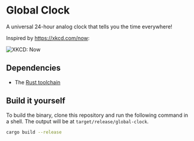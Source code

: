 # Global Clock

A universal 24-hour analog clock that tells you the time everywhere!

Inspired by <https://xkcd.com/now>:

![XKCD: Now](https://imgs.xkcd.com/comics/now.png)

## Dependencies

- The [Rust toolchain](https://www.rust-lang.org/tools/install)

## Build it yourself

To build the binary, clone this repository and run the following command in a
shell. The output will be at `target/release/global-clock`.

```sh
cargo build --release
```
